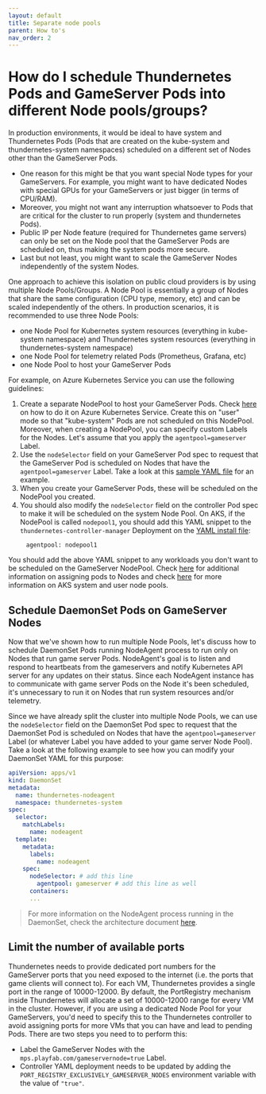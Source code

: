 ```yaml
---
layout: default
title: Separate node pools
parent: How to's
nav_order: 2
---
```


# How do I schedule Thundernetes Pods and GameServer Pods into different Node pools/groups?

In production environments, it would be ideal to have system and Thundernetes Pods (Pods that are created on the kube-system and thundernetes-system namespaces) scheduled on a different set of Nodes other than the GameServer Pods.
- One reason for this might be that you want special Node types for your GameServers. For example, you might want to have dedicated Nodes with special GPUs for your GameServers or just bigger (in terms of CPU/RAM).
- Moreover, you might not want any interruption whatsoever to Pods that are critical for the cluster to run properly (system and thundernetes Pods). 
- Public IP per Node feature (required for Thundernetes game servers) can only be set on the Node pool that the GameServer Pods are scheduled on, thus making the system pods more secure.
- Last but not least, you might want to scale the GameServer Nodes independently of the system Nodes.

One approach to achieve this isolation on public cloud providers is by using multiple Node Pools/Groups. A Node Pool is essentially a group of Nodes that share the same configuration (CPU type, memory, etc) and can be scaled independently of the others. In production scenarios, it is recommended to use three Node Pools:

- one Node Pool for Kubernetes system resources (everything in kube-system namespace) and Thundernetes system resources (everything in thundernetes-system namespace)
- one Node Pool for telemetry related Pods (Prometheus, Grafana, etc)
- one Node Pool to host your GameServer Pods

For example, on Azure Kubernetes Service you can use the following guidelines:

1. Create a separate NodePool to host your GameServer Pods. Check [here](https://docs.microsoft.com/azure/aks/use-multiple-node-pools) on how to do it on Azure Kubernetes Service. Create this on "user" mode so that "kube-system" Pods are not scheduled on this NodePool. Moreover, when creating a NodePool, you can specify custom Labels for the Nodes. Let's assume that you apply the ```agentpool=gameserver``` Label.
2. Use the ```nodeSelector``` field on your GameServer Pod spec to request that the GameServer Pod is scheduled on Nodes that have the ```agentpool=gameserver``` Label. Take a look at this [sample YAML file](https://github.com/PlayFab/thundernetes/tree/main/samples/netcore/sample_second_node_pool.yaml) for an example.
3. When you create your GameServer Pods, these will be scheduled on the NodePool you created.
4. You should also modify the ```nodeSelector``` field on the controller Pod spec to make it will be scheduled on the system Node Pool. On AKS, if the NodePool is called ```nodepool1```, you should add this YAML snippet to the ```thundernetes-controller-manager``` Deployment on the [YAML install file](https://github.com/PlayFab/thundernetes/tree/main/installfiles/operator.yaml):

```nodeSelector:
     agentpool: nodepool1
```

You should add the above YAML snippet to any workloads you don't want to be scheduled on the GameServer NodePool. Check [here](https://kubernetes.io/docs/concepts/scheduling-eviction/assign-pod-node/) for additional information on assigning pods to Nodes and check [here](https://docs.microsoft.com/azure/aks/use-system-pools#system-and-user-node-pools) for more information on AKS system and user node pools.

## Schedule DaemonSet Pods on GameServer Nodes

Now that we've shown how to run multiple Node Pools, let's discuss how to schedule DaemonSet Pods running NodeAgent process to run only on Nodes that run game server Pods. NodeAgent's goal is to listen and respond to heartbeats from the gameservers and notify Kubernetes API server for any updates on their status. Since each NodeAgent instance has to communicate with game server Pods on the Node it's been scheduled, it's unnecessary to run it on Nodes that run system resources and/or telemetry.

Since we have already split the cluster into multiple Node Pools, we can use the `nodeSelector` field on the DaemonSet Pod spec to request that the DaemonSet Pod is scheduled on Nodes that have the `agentpool=gameserver` Label (or whatever Label you have added to your game server Node Pool). Take a look at the following example to see how you can modify your DaemonSet YAML for this purpose:

```YAML
apiVersion: apps/v1
kind: DaemonSet
metadata:
  name: thundernetes-nodeagent
  namespace: thundernetes-system
spec:
  selector:
    matchLabels:
      name: nodeagent
  template:
    metadata:
      labels:
        name: nodeagent
    spec:
      nodeSelector: # add this line
        agentpool: gameserver # add this line as well
      containers:
      ...
```

> For more information on the NodeAgent process running in the DaemonSet, check the architecture document [here](../architecture.md#gsdk-integration).

## Limit the number of available ports

Thundernetes needs to provide dedicated port numbers for the GameServer ports that you need exposed to the internet (i.e. the ports that game clients will connect to). For each VM, Thundernetes provides a single port in the range of 10000-12000. By default, the PortRegistry mechanism inside Thundernetes will allocate a set of 10000-12000 range for every VM in the cluster. However, if you are using a dedicated Node Pool for your GameServers, you'd need to specify this to the Thundernetes controller to avoid assigning ports for more VMs that you can have and lead to pending Pods. There are two steps you need to to perform this:
- Label the GameServer Nodes with the ```mps.playfab.com/gameservernode=true``` Label.
- Controller YAML deployment needs to be updated by adding the ```PORT_REGISTRY_EXCLUSIVELY_GAMESERVER_NODES``` environment variable with the value of ```"true"```.

